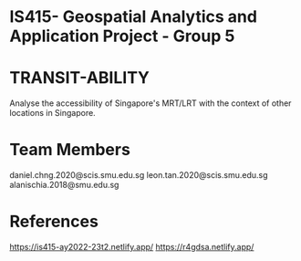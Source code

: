 # IS415- Geospatial Analytics and Application Project - Group 5

# TRANSIT-ABILITY
Analyse the accessibility of Singapore's MRT/LRT with the context of other locations in Singapore.

# Team Members
daniel.chng.2020\@scis.smu.edu.sg 
leon.tan.2020\@scis.smu.edu.sg
alanischia.2018\@smu.edu.sg

# References
https://is415-ay2022-23t2.netlify.app/
https://r4gdsa.netlify.app/
